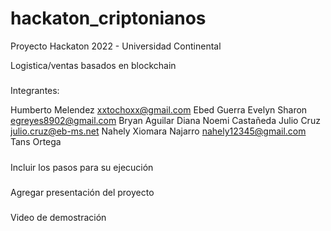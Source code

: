 # hackaton_criptonianos
Proyecto Hackaton 2022 - Universidad Continental


Logistica/ventas basados en blockchain

#####
Integrantes:

Humberto Melendez xxtochoxx@gmail.com
Ebed Guerra
Evelyn Sharon egreyes8902@gmail.com
Bryan Aguilar
Diana Noemi Castañeda
Julio Cruz julio.cruz@eb-ms.net
Nahely Xiomara Najarro nahely12345@gmail.com
Tans Ortega



#####
Incluir los pasos para su ejecución

#####
Agregar presentación del proyecto

#####
Video de demostración